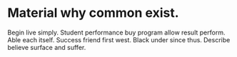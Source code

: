 
# Material why common exist.
Begin live simply. Student performance buy program allow result perform.
Able each itself. Success friend first west.
Black under since thus. Describe believe surface and suffer.